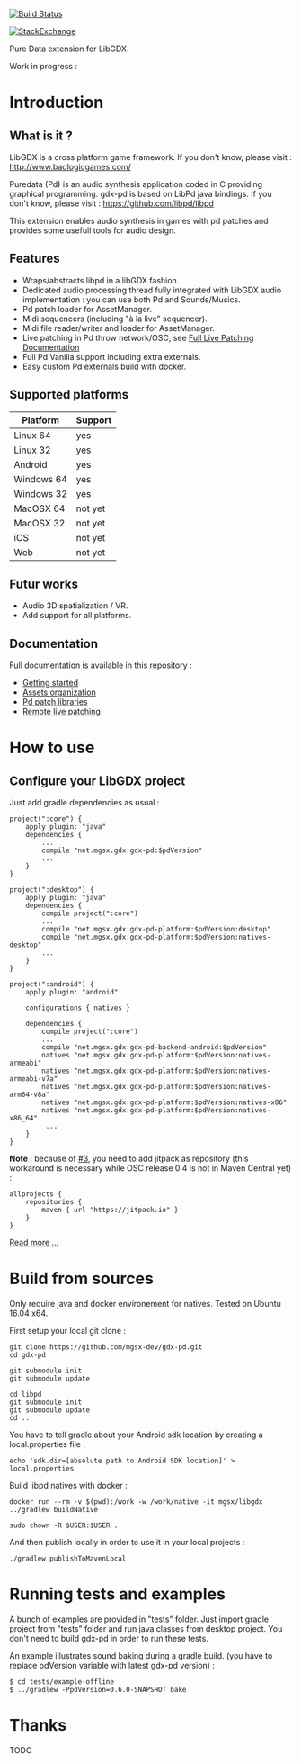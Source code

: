
[![Build Status](https://travis-ci.org/mgsx-dev/gdx-pd.svg?branch=master)](https://travis-ci.org/mgsx-dev/gdx-pd)

[![StackExchange](https://img.shields.io/badge/stackoverflow-gdxpd-green.svg)](http://stackoverflow.com/search?q=gdxpd)

Pure Data extension for LibGDX.

Work in progress :

# Introduction

## What is it ?

LibGDX is a cross platform game framework. If you don't know, please visit : http://www.badlogicgames.com/

Puredata (Pd) is an audio synthesis application coded in C providing graphical programming.
gdx-pd is based on LibPd java bindings. If you don't know, please visit : https://github.com/libpd/libpd

This extension enables audio synthesis in games with pd patches and provides some usefull tools for audio design.

## Features

* Wraps/abstracts libpd in a libGDX fashion.
* Dedicated audio processing thread fully integrated with LibGDX audio implementation : you can use both Pd and Sounds/Musics.
* Pd patch loader for AssetManager.
* Midi sequencers (including "à la live" sequencer).
* Midi file reader/writer and loader for AssetManager.
* Live patching in Pd throw network/OSC, see [Full Live Patching Documentation](doc/LivePatching.md)
* Full Pd Vanilla support including extra externals.
* Easy custom Pd externals build with docker.

## Supported platforms

| Platform   |  Support  |
|------------|-----------|
| Linux 64   |    yes    |
| Linux 32   |    yes    |
| Android    |    yes    |
| Windows 64 |    yes    |
| Windows 32 |    yes    |
| MacOSX 64  |  not yet  |
| MacOSX 32  |  not yet  |
| iOS        |  not yet  |
| Web        |  not yet  |

## Futur works

* Audio 3D spatialization / VR.
* Add support for all platforms.

## Documentation

Full documentation is available in this repository :

* [Getting started](doc/GettingStarted.md)
* [Assets organization](doc/AssetsOrganization.md)
* [Pd patch libraries](doc/PatchLibraries.md)
* [Remote live patching](doc/LivePatching.md)

# How to use

## Configure your LibGDX project

Just add gradle dependencies as usual :

```
project(":core") {
    apply plugin: "java"
    dependencies {
        ...
        compile "net.mgsx.gdx:gdx-pd:$pdVersion"
        ...
    }
}

project(":desktop") {
    apply plugin: "java"
    dependencies {
    	compile project(":core")
        ...
        compile "net.mgsx.gdx:gdx-pd-platform:$pdVersion:desktop"
        compile "net.mgsx.gdx:gdx-pd-platform:$pdVersion:natives-desktop"
        ...
    }
}

project(":android") {
    apply plugin: "android"

    configurations { natives }

    dependencies {
        compile project(":core")
        ...
        compile "net.mgsx.gdx:gdx-pd-backend-android:$pdVersion"
        natives "net.mgsx.gdx:gdx-pd-platform:$pdVersion:natives-armeabi"
        natives "net.mgsx.gdx:gdx-pd-platform:$pdVersion:natives-armeabi-v7a"
        natives "net.mgsx.gdx:gdx-pd-platform:$pdVersion:natives-arm64-v8a"
        natives "net.mgsx.gdx:gdx-pd-platform:$pdVersion:natives-x86"
        natives "net.mgsx.gdx:gdx-pd-platform:$pdVersion:natives-x86_64"
		 ...        
    }
}

```

**Note** : because of [#3](https://github.com/mgsx-dev/gdx-pd/issues/3), you need to add jitpack as repository 
(this workaround is necessary while OSC release 0.4 is not in Maven Central yet) :

```
allprojects {
	repositories {
		maven { url "https://jitpack.io" }
	}
}
```

[Read more ...](doc/GettingStarted.md)

# Build from sources

Only require java and docker environement for natives.
Tested on Ubuntu 16.04 x64.

First setup your local git clone :

```
git clone https://github.com/mgsx-dev/gdx-pd.git
cd gdx-pd

git submodule init
git submodule update

cd libpd
git submodule init
git submodule update
cd ..
```

You have to tell gradle about your Android sdk location by creating a local.properties file :

```
echo 'sdk.dir=[absolute path to Android SDK location]' > local.properties
```

Build libpd natives with docker :


```
docker run --rm -v $(pwd):/work -w /work/native -it mgsx/libgdx ../gradlew buildNative

sudo chown -R $USER:$USER .
```

And then publish locally in order to use it in your local projects :

```
./gradlew publishToMavenLocal

```

# Running tests and examples

A bunch of examples are provided in "tests" folder. Just import gradle project from "tests" folder and run java classes from desktop project. You don't need to build gdx-pd in order to run these tests.

An example illustrates sound baking during a gradle build. (you have to replace pdVersion variable with latest gdx-pd version) :

	$ cd tests/example-offline
	$ ../gradlew -PpdVersion=0.6.0-SNAPSHOT bake 


# Thanks

TODO
